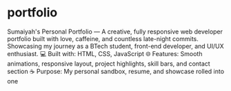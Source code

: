 # portfolio
Sumaiyah's Personal Portfolio — A creative, fully responsive web developer portfolio built with love, caffeine, and countless late-night commits. Showcasing my journey as a BTech student, front-end developer, and UI/UX enthusiast.  💻 Built with: HTML, CSS, JavaScript 🌐 Features: Smooth animations, responsive layout, project highlights, skill bars, and contact section ☕ Purpose: My personal sandbox, resume, and showcase rolled into one
  
